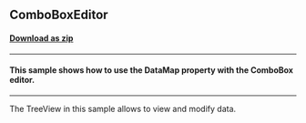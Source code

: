 ## ComboBoxEditor
#### [Download as zip](https://grapecity.github.io/DownGit/#/home?url=https://github.com/GrapeCity/ComponentOne-WinForms-Samples/tree/master/NetFramework\TreeView\VB\ComboBoxEditor)
____
#### This sample shows how to use the DataMap property with the ComboBox editor. 
____
The TreeView in this sample allows to view and modify data. 